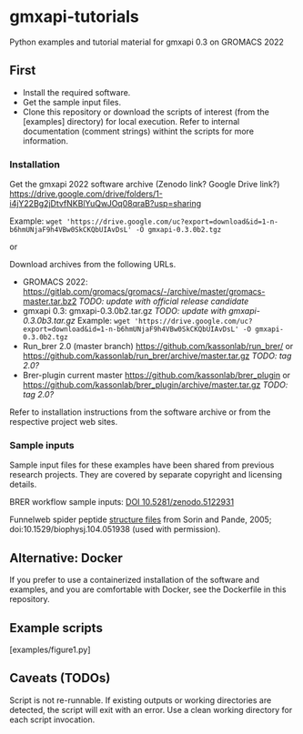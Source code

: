 # gmxapi-tutorials
Python examples and tutorial material for gmxapi 0.3 on GROMACS 2022

## First

* Install the required software.
* Get the sample input files.
* Clone this repository or download the scripts of interest (from the [examples] directory) for local execution. Refer to internal documentation (comment strings) withint the scripts for more information.

### Installation

Get the gmxapi 2022 software archive (Zenodo link? Google Drive link?)
https://drive.google.com/drive/folders/1-i4jY22Bg2jDtvfNKBlYuQwJOq08qraB?usp=sharing

Example: `wget 'https://drive.google.com/uc?export=download&id=1-n-b6hmUNjaF9h4VBw0SkCKQbUIAvDsL' -O gmxapi-0.3.0b2.tgz`

or

Download archives from the following URLs.

* GROMACS 2022: https://gitlab.com/gromacs/gromacs/-/archive/master/gromacs-master.tar.bz2
  *TODO: update with official release candidate*
* gmxapi 0.3: gmxapi-0.3.0b2.tar.gz
  *TODO: update with gmxapi-0.3.0b3.tar.gz*
  Example: `wget 'https://drive.google.com/uc?export=download&id=1-n-b6hmUNjaF9h4VBw0SkCKQbUIAvDsL' -O gmxapi-0.3.0b2.tgz`
* Run_brer 2.0 (master branch) https://github.com/kassonlab/run_brer/ or https://github.com/kassonlab/run_brer/archive/master.tar.gz
  *TODO: tag 2.0?*
* Brer-plugin current master https://github.com/kassonlab/brer_plugin or https://github.com/kassonlab/brer_plugin/archive/master.tar.gz
  *TODO: tag 2.0?*

Refer to installation instructions from the software archive or from the respective project web sites.

### Sample inputs

Sample input files for these examples have been shared from previous research projects. They are covered by separate copyright and licensing details.

BRER workflow sample inputs: [DOI 10.5281/zenodo.5122931](https://zenodo.org/record/5122931)

Funnelweb spider peptide [structure files](https://drive.google.com/drive/folders/1dhAgSSwrnoddeQBhtLOiZfhJFODZQbzJ?usp=sharing) from
Sorin and Pande, 2005; doi:10.1529/biophysj.104.051938 (used with permission).

## Alternative: Docker

If you prefer to use a containerized installation of the software and examples, and you are comfortable with Docker, see the Dockerfile in this repository.

## Example scripts

[examples/figure1.py]

## Caveats (TODOs)

Script is not re-runnable. If existing outputs or working directories are detected, the script will exit with an error. Use a clean working directory for each script invocation.
